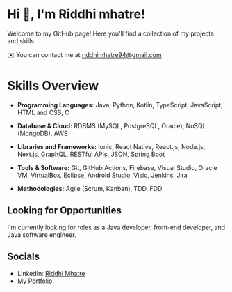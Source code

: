 # Hi 👋, I'm Riddhi mhatre!

Welcome to my GitHub page! Here you'll find a collection of my projects and skills.

✉️  You can contact me at [riddhimhatre94@gmail.com](mailto:riddhimhatre94@gmail.com)

# Skills Overview

- **Programming Languages:** Java, Python, Kotlin, TypeScript, JavaScript, HTML and CSS, C

- **Database & Cloud:** RDBMS (MySQL, PostgreSQL, Oracle), NoSQL (MongoDB), AWS

- **Libraries and Frameworks:** Ionic, React Native, React.js, Node.js, Next.js, GraphQL, RESTful APIs, JSON, Spring Boot

- **Tools & Software:** Git, GitHub Actions, Firebase, Visual Studio, Oracle VM, VirtualBox, Eclipse, Android Studio, Visio, Jenkins, Jira

- **Methodologies:** Agile (Scrum, Kanban), TDD, FDD

## Looking for Opportunities

I'm currently looking for roles as a Java developer, front-end developer, and Java software engineer.

## Socials

- LinkedIn: [Riddhi Mhatre](https://www.linkedin.com/in/riddhimhatre07/)
- [My Portfolio]().
